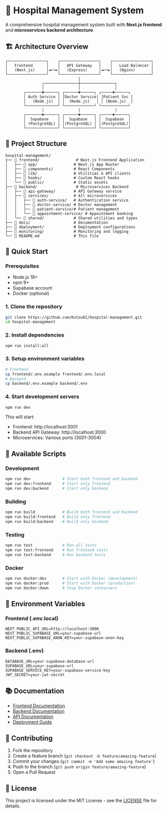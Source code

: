 # 🏥 Hospital Management System

A comprehensive hospital management system built with **Next.js frontend** and **microservices backend architecture**.

## 🏗️ Architecture Overview

```
┌─────────────────┐    ┌─────────────────┐    ┌─────────────────┐
│   Frontend      │    │   API Gateway   │    │   Load Balancer │
│   (Next.js)     │◄──►│   (Express)     │◄──►│   (Nginx)       │
└─────────────────┘    └─────────────────┘    └─────────────────┘
                                │
                ┌───────────────┼───────────────┐
                │               │               │
        ┌───────▼──────┐ ┌──────▼──────┐ ┌─────▼──────┐
        │ Auth Service │ │Doctor Service│ │Patient Svc │
        │   (Node.js)  │ │  (Node.js)   │ │ (Node.js)  │
        └──────────────┘ └─────────────┘ └────────────┘
                │               │               │
        ┌───────▼──────┐ ┌──────▼──────┐ ┌─────▼──────┐
        │  Supabase    │ │  Supabase   │ │  Supabase  │
        │ (PostgreSQL) │ │(PostgreSQL) │ │(PostgreSQL)│
        └──────────────┘ └─────────────┘ └────────────┘
```

## 📁 Project Structure

```
hospital-management/
├── 📁 frontend/                # Next.js Frontend Application
│   ├── 📁 app/                # Next.js App Router
│   ├── 📁 components/         # React Components
│   ├── 📁 lib/                # Utilities & API clients
│   ├── 📁 hooks/              # Custom React hooks
│   └── 📁 public/             # Static assets
├── 📁 backend/                 # Microservices Backend
│   ├── 📁 api-gateway/        # API Gateway service
│   ├── 📁 services/           # All microservices
│   │   ├── 📁 auth-service/   # Authentication service
│   │   ├── 📁 doctor-service/ # Doctor management
│   │   ├── 📁 patient-service/# Patient management
│   │   └── 📁 appointment-service/ # Appointment booking
│   └── 📁 shared/             # Shared utilities and types
├── 📁 docs/                   # Documentation
├── 📁 deployment/             # Deployment configurations
├── 📁 monitoring/             # Monitoring and logging
└── 📄 README.md               # This file
```

## 🚀 Quick Start

### Prerequisites
- Node.js 18+
- npm 9+
- Supabase account
- Docker (optional)

### 1. Clone the repository
```bash
git clone https://github.com/Kutou01/hospital-management.git
cd hospital-management
```

### 2. Install dependencies
```bash
npm run install:all
```

### 3. Setup environment variables
```bash
# Frontend
cp frontend/.env.example frontend/.env.local
# Backend
cp backend/.env.example backend/.env
```

### 4. Start development servers
```bash
npm run dev
```

This will start:
- Frontend: http://localhost:3001
- Backend API Gateway: http://localhost:3000
- Microservices: Various ports (3001-3004)

## 🔧 Available Scripts

### Development
```bash
npm run dev              # Start both frontend and backend
npm run dev:frontend     # Start only frontend
npm run dev:backend      # Start only backend
```

### Building
```bash
npm run build            # Build both frontend and backend
npm run build:frontend   # Build only frontend
npm run build:backend    # Build only backend
```

### Testing
```bash
npm run test             # Run all tests
npm run test:frontend    # Run frontend tests
npm run test:backend     # Run backend tests
```

### Docker
```bash
npm run docker:dev       # Start with Docker (development)
npm run docker:prod      # Start with Docker (production)
npm run docker:down      # Stop Docker containers
```

## 🔐 Environment Variables

### Frontend (.env.local)
```env
NEXT_PUBLIC_API_URL=http://localhost:3000
NEXT_PUBLIC_SUPABASE_URL=your-supabase-url
NEXT_PUBLIC_SUPABASE_ANON_KEY=your-supabase-anon-key
```

### Backend (.env)
```env
DATABASE_URL=your-supabase-database-url
SUPABASE_URL=your-supabase-url
SUPABASE_SERVICE_KEY=your-supabase-service-key
JWT_SECRET=your-jwt-secret
```

## 📚 Documentation

- [Frontend Documentation](./frontend/README.md)
- [Backend Documentation](./backend/README.md)
- [API Documentation](./docs/api.md)
- [Deployment Guide](./docs/deployment.md)

## 🤝 Contributing

1. Fork the repository
2. Create a feature branch (`git checkout -b feature/amazing-feature`)
3. Commit your changes (`git commit -m 'Add some amazing feature'`)
4. Push to the branch (`git push origin feature/amazing-feature`)
5. Open a Pull Request

## 📄 License

This project is licensed under the MIT License - see the [LICENSE](LICENSE) file for details.
